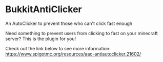 # BukkitAntiClicker
An AutoClicker to prevent those who can't click fast enough

Need something to prevent users from clicking to fast on your minecraft server?
This is the plugin for you!


Check out the link below to see more information:
https://www.spigotmc.org/resources/aac-antiautoclicker.21602/
